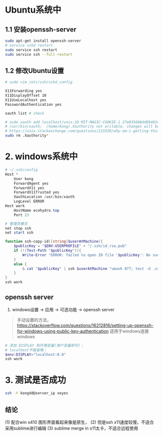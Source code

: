 # Ubuntu系统中

## 1.1 安装openssh-server
```bash
sudo apt-get install openssh-server
# service sshd restart
sudo service ssh restart
sudo service ssh --full-restart
```

## 1.2 修改Ubuntu设置
```bash
# sudo vim /etc/ssh/sshd_config

X11Forwarding yes
X11DisplayOffset 10
X11UseLocalhost yes
PasswordAuthentication yes

xauth list # check 

# sudo xauth add localhost/unix:10 MIT-MAGIC-COOKIE-1 27e035688dd89483c6fe48b2470172f5
# /usr/bin/xauth:  /home/kong/.Xauthority not writable, changes will be ignored
# https://unix.stackexchange.com/questions/215558/why-am-i-getting-this-message-from-xauth-timeout-in-locking-authority-file-ho
sudo rm .Xauthority*
```

# 2. windows系统中

```powershell
# ~/.ssh/config
Host *
    User kong
    ForwardAgent yes
    ForwardX11 yes
    ForwardX11Trusted yes
    XauthLocation /usr/bin/xauth
    LogLevel ERROR
Host work
    HostName ecohydro.top
    Port 23
```


```powershell
# 管理员模式
net stop ssh
net start ssh

function ssh-copy-id([string]$userAtMachine){   
    $publicKey = "$ENV:USERPROFILE" + "/.ssh/id_rsa.pub"
    if (!(Test-Path "$publicKey")){
        Write-Error "ERROR: failed to open ID file '$publicKey': No such file"            
    }
    else {
        & cat "$publicKey" | ssh $userAtMachine "umask 077; test -d .ssh || mkdir .ssh ; cat >> .ssh/authorized_keys || exit 1"      
    }
}
ssh work
```

## openssh server

1. windows设置 -> 应用 -> 可选功能 -> openssh server

> 手动设置的方法，<https://stackoverflow.com/questions/16212816/setting-up-openssh-for-windows-using-public-key-authentication>
> 适用于windows连接windows

```powershell
# 添加 DISPLAY 到环境变量(用户变量即可)；
# localhost不能省略；
$env:DISPLAY="localhost:0.0"
ssh work
```

# 3. 测试是否成功
```bash
ssh -Y kongdd@server_ip xeyes
```

## 结论
(1) 配合win x410 图形界面看起来像是原生，
(2) 但是ssh x11速度较慢，不适合采用sublime进行编辑
(3) sublime merge in x11太卡，不适合远程使用
